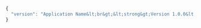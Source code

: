 ```typescript
{
  "version": "Application Name&lt;br&gt;&lt;strong&gt;Version 1.0.0&lt;/strong&gt;"
}
```

